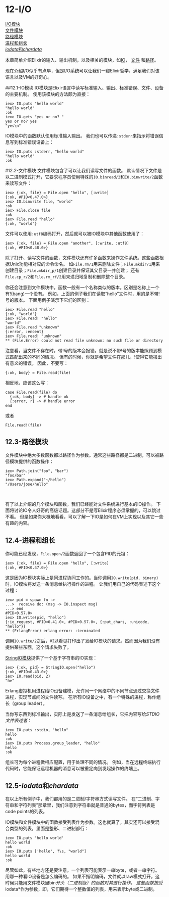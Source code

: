 12-I/O
======
[I/O模块]() <br/>
[文件模块]() <br/>
[路径模块]() <br/>
[进程和组长]() <br/>
[*iodata*和*chardata*]() <br/>

本章简单介绍Elixir的输入、输出机制，以及相关的模块，如[IO](http://elixir-lang.org/docs/stable/elixir/IO.html)，
[文件](http://elixir-lang.org/docs/stable/elixir/File.html)
和[路径](http://elixir-lang.org/docs/stable/elixir/Path.html)。

现在介绍I/O似乎有点早，但是I/O系统可以让我们一窥Elixir哲学，满足我们对该语言以及VM的好奇心。

##12.1-IO模块
IO模块是Elixir语言中读写标准输入、输出、标准错误、文件、设备的主要机制。
使用该模块的方法颇为直接：
```
iex> IO.puts "hello world"
"hello world"
:ok
iex> IO.gets "yes or no? "
yes or no? yes
"yes\n"
```

IO模块中的函数默认使用标准输入输出。
我们也可以传递```:stderr```来指示将错误信息写到标准错误设备上：
```
iex> IO.puts :stderr, "hello world"
"hello world"
:ok
```

#12.2-文件模块
文件模块包含了可以让我们读写文件的函数。
默认情况下文件是以二进制模式打开，它要求程序员使用特殊的```IO.binread/2```和```IO.binwrite/2```函数来读写文件：
```
iex> {:ok, file} = File.open "hello", [:write]
{:ok, #PID<0.47.0>}
iex> IO.binwrite file, "world"
:ok
iex> File.close file
:ok
iex> File.read "hello"
{:ok, "world"}
```

文件可以使用```:utf8```编码打开，然后就可以被IO模块中其他函数使用了：
```
iex> {:ok, file} = File.open "another", [:write, :utf8]
{:ok, #PID<0.48.0>}
```

除了打开、读写文件的函数，文件模块还有许多函数来操作文件系统。这些函数根据Unix功能相对应的命令命名。
如```File.rm/1```用来删除文件；```File.mkdir/1```用来创建目录；```File.mkdir_p/1```创建目录并保证其父目录一并创建；
还有```File.cp_r/2```和```File.rm_rf/2```用来递归地复制和删除整个目录。


你还会注意到文件模块中，函数一般有一个名称类似的版本。区别是名称上一个有!(bang)一个没有。
例如，上面的例子我们在读取“hello”文件时，用的是不带!号的版本。
下面用例子演示下它们的区别：
```
iex> File.read "hello"
{:ok, "world"}
iex> File.read! "hello"
"world"
iex> File.read "unknown"
{:error, :enoent}
iex> File.read! "unknown"
** (File.Error) could not read file unknown: no such file or directory
```

注意看，当文件不存在时，带!号的版本会报错。就是说不带!号的版本能照顾到模式匹配出来的不同的情况。
但有的时候，你就是希望文件在那儿，!使得它能报出有意义的错误。
因此，不要写：
```
{:ok, body} = File.read(file)
```

相反地，应该这么写：
```
case File.read(file) do
  {:ok, body} -> # handle ok
  {:error, r} -> # handle error
end
```
或者
```
File.read!(file)
```

## 12.3-路径模块
文件模块中绝大多数函数都以路径作为参数。通常这些路径都是二进制，可以被路径模块提供的函数操作：
```
iex> Path.join("foo", "bar")
"foo/bar"
iex> Path.expand("~/hello")
"/Users/jose/hello"
```

<br/>

有了以上介绍的几个模块和函数，我们已经能对文件系统进行基本的IO操作。
下面将讨论IO令人好奇的高级话题。这部分不是写Elixir程序必须掌握的，可以跳过不看。
但是如果你大概地看看，可以了解一下IO是如何在VM上实现以及其它一些有趣的内容。

## 12.4-进程和组长
你可能已经发现，```File.open/2```函数返回了一个包含PID的元祖：
```
iex> {:ok, file} = File.open "hello", [:write]
{:ok, #PID<0.47.0>}
```
这是因为IO模块实际上是同进程协同工作的。当你调用```IO.write(pid, binary)```时，IO模块将发送一条消息给执行操作的进程。
让我们用自己的代码表述下这个过程：
```
iex> pid = spawn fn ->
...>  receive do: (msg -> IO.inspect msg)
...> end
#PID<0.57.0>
iex> IO.write(pid, "hello")
{:io_request, #PID<0.41.0>, #PID<0.57.0>, {:put_chars, :unicode, "hello"}}
** (ErlangError) erlang error: :terminated
```

调用```IO.write/2```之后，可以看见打印出了发给IO模块的请求。然而因为我们没有提供某些东西，这个请求失败了。

[StringIO模块](http://elixir-lang.org/docs/stable/elixir/StringIO.html)提供了一个基于字符串的IO实现：
```
iex> {:ok, pid} = StringIO.open("hello")
{:ok, #PID<0.43.0>}
iex> IO.read(pid, 2)
"he"
```

Erlang虚拟机用进程给IO设备建模，允许同一个网络中的不同节点通过交换文件进程，实现节点间的文件读写。
在所有IO设备之中，有一个特殊的进程，称作组长（group leader）。

当你写东西到标准输出，实际上是发送了一条消息给组长，它把内容写给*STDIO文件表述者*：
```
iex> IO.puts :stdio, "hello"
hello
:ok
iex> IO.puts Process.group_leader, "hello"
hello
:ok
```

组长可为每个进程做相应配置，用于处理不同的情况。
例如，当在远程终端执行代码时，它能保证远程机器的消息可以被重定向到发起操作的终端上。

## 12.5-*iodata*和*chardata*
在以上所有例子中，我们都用的是二进制/字符串方式读写文件。
在“二进制、字符串和字符列表”那章里，我们注意到字符串就是普通的bytes，而字符列表是code points的列表。


IO模块和文件模块中的函数接受列表作为参数。这也就算了，其实还可以接受混合类型的列表，里面是整形、二进制都行：
```
iex> IO.puts 'hello world'
hello world
:ok
iex> IO.puts ['hello', ?\s, "world"]
hello world
:ok
```

尽管如此，有些地方还是要注意。一个列表可能表示一串byte，或者一串字符。用哪一种看IO设备是怎么编码的。
如果不指明编码，文件就以raw模式打开，这时候只能用文件模块里bin*开头（二进制版）的函数对其进行操作。
这些函数接受*iodata*作为参数，即，它们期待一个整数值的列表，用来表示byte或二进制。

































